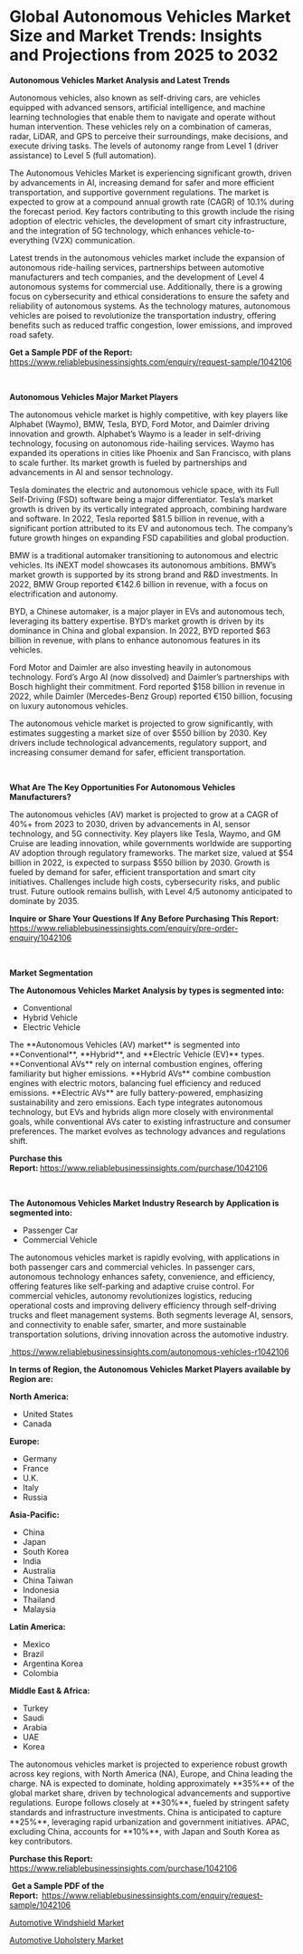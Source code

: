 <p><h1>Global Autonomous Vehicles Market Size and Market Trends: Insights and Projections from 2025 to 2032</h1></p><p><strong>Autonomous Vehicles Market Analysis and Latest Trends</strong></p>
<p><p>Autonomous vehicles, also known as self-driving cars, are vehicles equipped with advanced sensors, artificial intelligence, and machine learning technologies that enable them to navigate and operate without human intervention. These vehicles rely on a combination of cameras, radar, LiDAR, and GPS to perceive their surroundings, make decisions, and execute driving tasks. The levels of autonomy range from Level 1 (driver assistance) to Level 5 (full automation).</p><p>The Autonomous Vehicles Market is experiencing significant growth, driven by advancements in AI, increasing demand for safer and more efficient transportation, and supportive government regulations. The market is expected to grow at a compound annual growth rate (CAGR) of 10.1% during the forecast period. Key factors contributing to this growth include the rising adoption of electric vehicles, the development of smart city infrastructure, and the integration of 5G technology, which enhances vehicle-to-everything (V2X) communication.</p><p>Latest trends in the autonomous vehicles market include the expansion of autonomous ride-hailing services, partnerships between automotive manufacturers and tech companies, and the development of Level 4 autonomous systems for commercial use. Additionally, there is a growing focus on cybersecurity and ethical considerations to ensure the safety and reliability of autonomous systems. As the technology matures, autonomous vehicles are poised to revolutionize the transportation industry, offering benefits such as reduced traffic congestion, lower emissions, and improved road safety.</p></p>
<p><strong>Get a Sample PDF of the Report:&nbsp;</strong> <a href="https://www.reliablebusinessinsights.com/enquiry/request-sample/1042106?utm_campaign=1847&utm_medium=2&utm_source=Github&utm_content=ia&utm_term=23012025&utm_id=autonomous-vehicles">https://www.reliablebusinessinsights.com/enquiry/request-sample/1042106</a></p>
<p>&nbsp;</p>
<p><strong>Autonomous Vehicles Major Market Players</strong></p>
<p><p>The autonomous vehicle market is highly competitive, with key players like Alphabet (Waymo), BMW, Tesla, BYD, Ford Motor, and Daimler driving innovation and growth. Alphabet’s Waymo is a leader in self-driving technology, focusing on autonomous ride-hailing services. Waymo has expanded its operations in cities like Phoenix and San Francisco, with plans to scale further. Its market growth is fueled by partnerships and advancements in AI and sensor technology.</p><p>Tesla dominates the electric and autonomous vehicle space, with its Full Self-Driving (FSD) software being a major differentiator. Tesla’s market growth is driven by its vertically integrated approach, combining hardware and software. In 2022, Tesla reported $81.5 billion in revenue, with a significant portion attributed to its EV and autonomous tech. The company’s future growth hinges on expanding FSD capabilities and global production.</p><p>BMW is a traditional automaker transitioning to autonomous and electric vehicles. Its iNEXT model showcases its autonomous ambitions. BMW’s market growth is supported by its strong brand and R&D investments. In 2022, BMW Group reported €142.6 billion in revenue, with a focus on electrification and autonomy.</p><p>BYD, a Chinese automaker, is a major player in EVs and autonomous tech, leveraging its battery expertise. BYD’s market growth is driven by its dominance in China and global expansion. In 2022, BYD reported $63 billion in revenue, with plans to enhance autonomous features in its vehicles.</p><p>Ford Motor and Daimler are also investing heavily in autonomous technology. Ford’s Argo AI (now dissolved) and Daimler’s partnerships with Bosch highlight their commitment. Ford reported $158 billion in revenue in 2022, while Daimler (Mercedes-Benz Group) reported €150 billion, focusing on luxury autonomous vehicles.</p><p>The autonomous vehicle market is projected to grow significantly, with estimates suggesting a market size of over $550 billion by 2030. Key drivers include technological advancements, regulatory support, and increasing consumer demand for safer, efficient transportation.</p></p>
<p>&nbsp;</p>
<p><strong>What Are The Key Opportunities For Autonomous Vehicles Manufacturers?</strong></p>
<p><p>The autonomous vehicles (AV) market is projected to grow at a CAGR of 40%+ from 2023 to 2030, driven by advancements in AI, sensor technology, and 5G connectivity. Key players like Tesla, Waymo, and GM Cruise are leading innovation, while governments worldwide are supporting AV adoption through regulatory frameworks. The market size, valued at $54 billion in 2022, is expected to surpass $550 billion by 2030. Growth is fueled by demand for safer, efficient transportation and smart city initiatives. Challenges include high costs, cybersecurity risks, and public trust. Future outlook remains bullish, with Level 4/5 autonomy anticipated to dominate by 2035.</p></p>
<p><strong>Inquire or Share Your Questions If Any Before Purchasing This Report:</strong> <a href="https://www.reliablebusinessinsights.com/enquiry/pre-order-enquiry/1042106?utm_campaign=1847&utm_medium=2&utm_source=Github&utm_content=ia&utm_term=23012025&utm_id=autonomous-vehicles">https://www.reliablebusinessinsights.com/enquiry/pre-order-enquiry/1042106</a></p>
<p>&nbsp;</p>
<p><strong>Market Segmentation</strong></p>
<p><strong>The Autonomous Vehicles Market Analysis by types is segmented into:</strong></p>
<p><ul><li>Conventional</li><li>Hybrid Vehicle</li><li>Electric Vehicle</li></ul></p>
<p><p>The **Autonomous Vehicles (AV) market** is segmented into **Conventional**, **Hybrid**, and **Electric Vehicle (EV)** types. **Conventional AVs** rely on internal combustion engines, offering familiarity but higher emissions. **Hybrid AVs** combine combustion engines with electric motors, balancing fuel efficiency and reduced emissions. **Electric AVs** are fully battery-powered, emphasizing sustainability and zero emissions. Each type integrates autonomous technology, but EVs and hybrids align more closely with environmental goals, while conventional AVs cater to existing infrastructure and consumer preferences. The market evolves as technology advances and regulations shift.</p></p>
<p><strong>Purchase this Report:&nbsp;</strong><a href="https://www.reliablebusinessinsights.com/purchase/1042106?utm_campaign=1847&utm_medium=2&utm_source=Github&utm_content=ia&utm_term=23012025&utm_id=autonomous-vehicles">https://www.reliablebusinessinsights.com/purchase/1042106</a></p>
<p>&nbsp;</p>
<p><strong>The Autonomous Vehicles Market Industry Research by Application is segmented into:</strong></p>
<p><ul><li>Passenger Car</li><li>Commercial Vehicle</li></ul></p>
<p><p>The autonomous vehicles market is rapidly evolving, with applications in both passenger cars and commercial vehicles. In passenger cars, autonomous technology enhances safety, convenience, and efficiency, offering features like self-parking and adaptive cruise control. For commercial vehicles, autonomy revolutionizes logistics, reducing operational costs and improving delivery efficiency through self-driving trucks and fleet management systems. Both segments leverage AI, sensors, and connectivity to enable safer, smarter, and more sustainable transportation solutions, driving innovation across the automotive industry.</p></p>
<p><a href="https://www.reliablebusinessinsights.com/autonomous-vehicles-r1042106?utm_campaign=1847&utm_medium=2&utm_source=Github&utm_content=ia&utm_term=23012025&utm_id=autonomous-vehicles">&nbsp;https://www.reliablebusinessinsights.com/autonomous-vehicles-r1042106</a></p>
<p><strong>In terms of Region, the Autonomous Vehicles Market Players available by Region are:</strong></p>
<p>
    <p> <strong> North America: </strong>
        <ul>
            <li>United States</li>
            <li>Canada</li>
        </ul>
        </p> 
    <p> <strong> Europe: </strong>
        <ul>
            <li>Germany</li>
            <li>France</li>
            <li>U.K.</li>
            <li>Italy</li>
            <li>Russia</li>
        </ul>
        </p> 
    <p> <strong> Asia-Pacific: </strong>
        <ul>
            <li>China</li>
            <li>Japan</li>
            <li>South Korea</li>
            <li>India</li>
            <li>Australia</li>
            <li>China Taiwan</li>
            <li>Indonesia</li>
            <li>Thailand</li>
            <li>Malaysia</li>
        </ul>
        </p> 
    <p> <strong> Latin America: </strong>
        <ul>
            <li>Mexico</li>
            <li>Brazil</li>
            <li>Argentina Korea</li>
            <li>Colombia</li>
        </ul>
        </p> 
    <p> <strong> Middle East & Africa: </strong>
        <ul>
            <li>Turkey</li>
            <li>Saudi</li>
            <li>Arabia</li>
            <li>UAE</li>
            <li>Korea</li>
        </ul>
    </p>
    </p>
<p><p>The autonomous vehicles market is projected to experience robust growth across key regions, with North America (NA), Europe, and China leading the charge. NA is expected to dominate, holding approximately **35%** of the global market share, driven by technological advancements and supportive regulations. Europe follows closely at **30%**, fueled by stringent safety standards and infrastructure investments. China is anticipated to capture **25%**, leveraging rapid urbanization and government initiatives. APAC, excluding China, accounts for **10%**, with Japan and South Korea as key contributors.</p></p>
<p><strong>Purchase this Report: </strong><a href="https://www.reliablebusinessinsights.com/purchase/1042106?utm_campaign=1847&utm_medium=2&utm_source=Github&utm_content=ia&utm_term=23012025&utm_id=autonomous-vehicles">https://www.reliablebusinessinsights.com/purchase/1042106</a></p>
<p>&nbsp;<strong>Get a Sample PDF of the Report:&nbsp;&nbsp;</strong><a href="https://www.reliablebusinessinsights.com/enquiry/request-sample/1042106?utm_campaign=1847&utm_medium=2&utm_source=Github&utm_content=ia&utm_term=23012025&utm_id=autonomous-vehicles">https://www.reliablebusinessinsights.com/enquiry/request-sample/1042106</a></p>
<p><strong></strong></p>
<p><p><a href="https://github.com/lessielawlis/Market-Research-Report-List-1/blob/main/automotive-windshield-market.md?utm_campaign=1847&utm_medium=2&utm_source=Github&utm_content=ia&utm_term=23012025&utm_id=autonomous-vehicles">Automotive Windshield Market</a></p><p><a href="https://github.com/tashiafun920/Market-Research-Report-List-1/blob/main/automotive-upholstery-market.md?utm_campaign=1847&utm_medium=2&utm_source=Github&utm_content=ia&utm_term=23012025&utm_id=autonomous-vehicles">Automotive Upholstery Market</a></p></p>